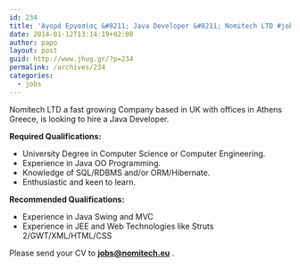 ```yaml
---
id: 234
title: 'Αγορά Εργασίας &#8211; Java Developer &#8211; Nomitech LTD #jobs #java #jhug #athens'
date: 2014-01-12T13:14:19+02:00
author: papo
layout: post
guid: http://www.jhug.gr/?p=234
permalink: /archives/234
categories:
  - jobs
---
```

Nomitech LTD a fast growing Company based in UK with offices in Athens Greece, is looking to hire a Java Developer.

**Required Qualifications:**

  * University Degree in Computer Science or Computer Engineering.
  * Experience in Java OO Programming.
  * Knowledge of SQL/RDBMS and/or ORM/Hibernate.
  * Enthusiastic and keen to learn.

**Recommended Qualifications:**

  * Experience in Java Swing and MVC
  * Experience in JEE and Web Technologies like Struts 2/GWT/XML/HTML/CSS

Please send your CV to **jobs@nomitech.eu** .